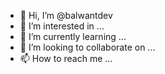 - 👋 Hi, I’m @balwantdev
- 👀 I’m interested in ...
- 🌱 I’m currently learning ...
- 💞️ I’m looking to collaborate on ...
- 📫 How to reach me ...

<!---
balwantdev/balwantdev is a ✨ special ✨ repository because its `README.md` (this file) appears on your GitHub profile.
You can click the Preview link to take a look at your changes.
--->
